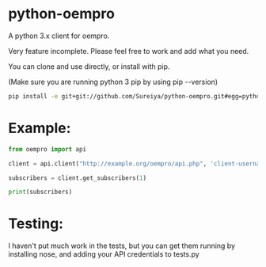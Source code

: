 python-oempro
=============

A python 3.x client for oempro.

Very feature incomplete. Please feel free to work and add what you need.

You can clone and use directly, or install with pip.

(Make sure you are running python 3 pip by using pip --version)

```bash
pip install -e git+git://github.com/Sureiya/python-oempro.git#egg=python-oempro
```

Example:
========
```python
from oempro import api

client = api.client("http://example.org/oempro/api.php", 'client-username', 'login-password')

subscribers = client.get_subscribers(1)

print(subscribers)
```

Testing:
========

I haven't put much work in the tests, but you can get them running by installing nose, and adding your API credentials to tests.py

